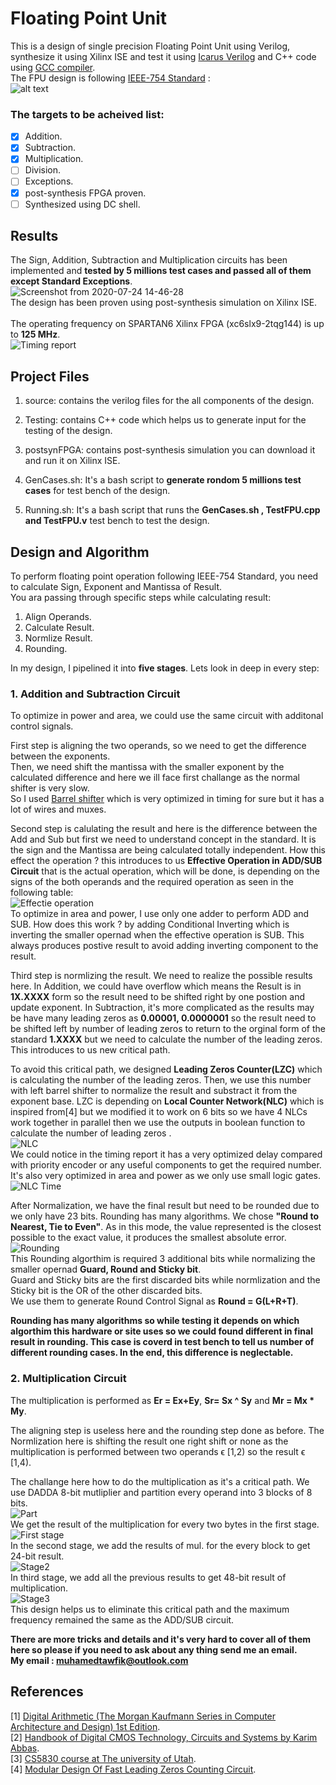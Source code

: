 # Floating Point Unit

This is a design of single precision Floating Point Unit using Verilog, synthesize it using Xilinx ISE and test it using [Icarus Verilog](https://iverilog.fandom.com/wiki/User_Guide) and C++ code using [GCC compiler](https://gcc.gnu.org/).<br/>
The FPU design is following  [IEEE-754 Standard](https://en.wikipedia.org/wiki/IEEE_754) :<br/>
![alt text](https://media.geeksforgeeks.org/wp-content/uploads/Single-Precision-IEEE-754-Floating-Point-Standard.jpg)

### The targets to be acheived list: <br/>
- [X] Addition. <br/>
- [X] Subtraction. <br/>
- [X] Multiplication. <br/>
- [ ] Division. <br/>
- [ ] Exceptions. <br/>
- [X] post-synthesis FPGA proven. <br/>
- [ ] Synthesized using DC shell. <br/>

## Results

The Sign, Addition, Subtraction and Multiplication circuits has been implemented and **tested by 5 millions test cases and passed all of them except Standard Exceptions**. <br/>
![Screenshot from 2020-07-24 14-46-28](https://user-images.githubusercontent.com/36772600/88416796-1c0a6380-cde1-11ea-8c95-e7f82acb9b79.png)
<br/>
The design has been proven using post-synthesis simulation on Xilinx ISE. <br/>
<br/>
The operating frequency on SPARTAN6 Xilinx FPGA (xc6slx9-2tqg144) is up to **125 MHz**. <br/>
![Timing report](https://user-images.githubusercontent.com/36772600/88421252-8541a500-cde8-11ea-90dd-d0a56b72c423.png)

## Project Files 

1. source: contains the verilog files for the all components of the design. 

2. Testing: contains C++ code which helps us to generate input for the testing of the design.

3. postsynFPGA: contains post-synthesis simulation you can download it and run it on Xilinx ISE.

4. GenCases.sh: It's a bash script to **generate rondom 5 millions test cases** for test bench of the design.

5. Running.sh: It's a bash script that runs the **GenCases.sh , TestFPU.cpp and TestFPU.v** test bench to test the design. 

## Design and Algorithm

To perform floating point operation following IEEE-754 Standard, you need to calculate Sign, Exponent and Mantissa of Result.<br/>
You ara passing through specific steps while calculating result: <br/>
1. Align Operands. 
2. Calculate Result.
3. Normlize Result.
4. Rounding.

In my design, I pipelined it into **five stages**. Lets look in deep in every step:

### 1. Addition and Subtraction Circuit

To optimize in power and area, we could use the same circuit with additonal control signals. <br/>

First step is aligning the two operands, so we need to get the difference between the exponents. <br/>
Then, we need shift the mantissa with the smaller exponent by the calculated difference and here we ill face first challange as the normal shifter is very slow.<br/>
So I used [Barrel shifter](https://en.wikipedia.org/wiki/Barrel_shifter) which is very optimized in timing for sure but it has a lot of wires and muxes.<br/>

Second step is calulating the result and here is the difference between the Add and Sub but first we need to understand concept in the standard. It is the sign and the Mantissa are being calculated totally independent. How this effect the operation ? this introduces to us **Effective Operation in ADD/SUB Circuit** that is the actual operation, which will be done, is depending on the signs of the both operands and the required operation as seen in the following table: <br/>
![Effectie operation](https://user-images.githubusercontent.com/36772600/88456692-0f891800-ce80-11ea-8585-7d8f344ec7d1.PNG) <br/>
To optimize in area and power, I use only one adder to perform ADD and SUB. How does this work ? by adding Conditional Inverting which is inverting the smaller opernad when the effective operation is SUB. This always produces postive result to avoid adding inverting component to the result. <br/>

Third step is normlizing the result. We need to realize the possible results here. In Addition, we could have overflow which means the Result is in **1X.XXXX** form so the result need to be shifted right by one postion and update exponent. In Subtraction, it's more complicated as the results may be have many leading zeros as **0.00001, 0.0000001** so the result need to be shifted left by number of leading zeros to return to the orginal form of the standard **1.XXXX** but we need to calculate the number of the leading zeros. This introduces to us new critical path.<br/>

To avoid this critical path, we designed **Leading Zeros Counter(LZC)** which is calculating the number of the leading zeros. Then, we use this number with left barrel shifter to normalize the result and substract it from the exponent base. LZC is depending on **Local Counter Network(NLC)** which is inspired from[4] but we modified it to work on 6 bits so we have 4 NLCs work together in parallel then we use the outputs in boolean function to calculate the number of leading zeros .<br/>
![NLC](https://user-images.githubusercontent.com/36772600/88457940-757a9d00-ce8a-11ea-9761-855267c9be60.PNG)<br/>
We could notice in the timing report it has a very optimized delay compared with priority encoder or any useful components to get the required number. It's also very optimized in area and power as we only use small logic gates.<br/>
![NLC Time](https://user-images.githubusercontent.com/36772600/88458005-08b3d280-ce8b-11ea-9c7e-7c369341ff24.PNG)<br/>

After Normalization, we have the final result but need to be rounded due to we only have 23 bits. Rounding has many algorithms. We chose **"Round to Nearest, Tie to Even"**. As in this mode, the value represented is the closest possible to the exact value, it produces the smallest absolute error.<br/>
![Rounding](https://user-images.githubusercontent.com/36772600/88458580-56cad500-ce8f-11ea-9e32-356232e40b98.PNG)<br/>
This Rounding algorthim is required 3 additional bits while normalizing the smaller opernad **Guard, Round and Sticky bit**. <br/>
Guard and Sticky bits are the first discarded bits while normlization and the Sticky bit is the OR of the other discarded bits.<br/>
We use them to generate Round Control Signal as **Round = G(L+R+T)**.

**Rounding has many algorithms so while testing it depends on which algorthim this hardware or site uses so we could found different in final result in rounding. This case is coverd in test bench to tell us number of different rounding cases. In the end, this difference is neglectable.**

### 2. Multiplication Circuit

The multiplication is performed as **Er = Ex+Ey**, **Sr= Sx ^ Sy** and **Mr = Mx * My**.<br/>

The aligning step is useless here and the rounding step done as before. The Normlization here is shifting the result one right shift or none as the multiplication is performed between two operands ϵ [1,2) so the result ϵ [1,4).<br/>

The challange here how to do the multiplication as it's a critical path. We use DADDA 8-bit mutliplier and partition every operand into 3 blocks of 8 bits.<br/>
![Part](https://user-images.githubusercontent.com/36772600/88459209-eecabd80-ce93-11ea-9bbe-f33924ba0cb9.PNG)<br/>
We get the result of the multiplication for every two bytes in the first stage.<br/>
![First stage](https://user-images.githubusercontent.com/36772600/88459311-b081ce00-ce94-11ea-8f11-caea89c7ca8e.PNG)<br/>
In the second stage, we add the results of mul. for the every block to get 24-bit result.<br/>
![Stage2](https://user-images.githubusercontent.com/36772600/88459445-e7a4af00-ce95-11ea-9214-297663f094b1.PNG)<br/>
In third stage, we add all the previous results to get 48-bit result of multiplication.<br/> 
![Stage3](https://user-images.githubusercontent.com/36772600/88459510-3b16fd00-ce96-11ea-9a72-310978ac3aa7.PNG)<br/>
This design helps us to eliminate this critical path and the maximum frequency remained the same as the ADD/SUB circuit.

**There are more tricks and details and it's very hard to cover all of them here so please if you need to ask about any thing send me an email.**<br/>
**My email : muhamedtawfik@outlook.com**

## References
[1] [Digital Arithmetic (The Morgan Kaufmann Series in Computer Architecture and Design) 1st Edition](https://www.amazon.com/Digital-Arithmetic-Kaufmann-Computer-Architecture/dp/1558607986).<br/>
[2] [Handbook of Digital CMOS Technology, Circuits and Systems by Karim Abbas](https://www.amazon.com/Handbook-Digital-Technology-Circuits-Systems/dp/3030371948/ref=sr_1_1?keywords=handbook+of+digital+cmos&qid=1578725915&sr=8-1).<br/>
[3] [CS5830 course at The university of Utah](https://my.eng.utah.edu/~cs5830/).<br/>
[4] [Modular Design Of Fast Leading Zeros Counting Circuit](https://www.researchgate.net/publication/284919835_Modular_Design_Of_Fast_Leading_Zeros_Counting_Circuit).<br/>
